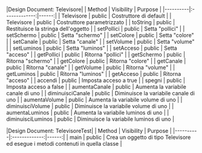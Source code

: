 |Design Document: Televisore|
| Method | Visibility | Purpose |
|----------|:-------------:|------:|
| Televisore | public | Costruttore di default |
| Televisore | public | Costruttore parametrizzato |
| toString | public | Restituisce la stringa dell'oggetto |
| setPollici | public | Setta "pollici" |
| setSchermo | public | Setta "schermo" |
| setColore | public | Setta "colore" |
| setCanale | public | Setta "canale" |
| setVolume | public | Setta "volume" |
| setLuminos | public | Setta "luminos" |
| setAcceso | public | Setta "acceso" |
| getPollici | public | Ritorna "pollici" |
| getSchermo | public | Ritorna "schermo" |
| getColore | public | Ritorna "colore" |
| getCanale | public | Ritorna "canale" |
| getVolume | public | Ritorna "volume" |
| getLuminos | public | Ritorna "luminos" |
| getAcceso | public | Ritorna "acceso" |
| accendi | public | Imposta acceso a true |
| spegni | public | Imposta acceso a false |
| aumentaCanale | public | Aumenta la variabile canale di uno |
| diminuisciCanale | public | Diminuisce la variabile canale di uno |
| aumentaVolume | public | Aumenta la variabile volume di uno |
| diminuisciVolume | public | Diminuisce la variabile volume di uno |
| aumentaLuminos | public | Aumenta la variabile luminos di uno |
| diminuisciLuminos | public | Diminuisce la variabile luminos di uno |



|Design Document: TelevisoreTest|
| Method | Visibility | Purpose |
|----------|:-------------:|------:|
| main | public | Crea un oggetto di tipo Televisore ed esegue i metodi contenuti in quella classe |
